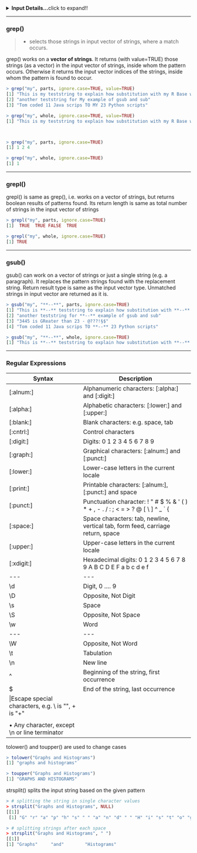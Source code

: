 <details>
  <summary><b>Input Details...</b>click to expand!!</summary>

```R
parts <- c("This is my teststring to explain how substitution with my R Base works",
           "another teststring for My example of gsub and sub",
           "3445 is GReater than 23 - @???!§$",
           "Tom coded 11 Java scrips TO MY 23 Python scripts")

whole <- c("This is my teststring to explain how substitution with my R Base works
           another teststring for My example of gsub and sub
           3445 is GReater than 23 - @???!§$
           Tom coded 11 Java scrips TO MY 23 Python scripts")
           
# a vector of strings
> parts
[1] "This is my teststring to explain how substitution with my R Base works"
[2] "another teststring for My example of gsub and sub"                     
[3] "3445 is GReater than 23 - @???!§$"                                     
[4] "Tom coded 11 Java scrips TO MY 23 Python scripts"                      

# one whole string
> whole
[1] "This is my teststring to explain how substitution with my R Base works\n           another teststring for My example of gsub and sub\n           3445 is GReater than 23 - @???!§$\n           Tom coded 11 Java scrips TO MY 23 Python scripts"
```
</details>

<hr>

### grep()
>- selects those strings in input vector of strings, where a match occurs.

grep() works on a **vector of strings**. It returns (with value=TRUE) those strings (as a vector) in the input vector of strings, inside whom the pattern occurs. Otherwise it returns the input vector indices of the strings, inside whom the pattern is found to occur.

```R
> grep("my", parts, ignore.case=TRUE, value=TRUE)
[1] "This is my teststring to explain how substitution with my R Base works"
[2] "another teststring for My example of gsub and sub"                     
[3] "Tom coded 11 Java scrips TO MY 23 Python scripts"                      

> grep("my", whole, ignore.case=TRUE, value=TRUE)
[1] "This is my teststring to explain how substitution with my R Base works\n           another teststring for My example of gsub and sub\n           3445 is GReater than 23 - @???!§$\n           Tom coded 11 Java scrips TO MY 23 Python scripts"



> grep("my", parts, ignore.case=TRUE)
[1] 1 2 4

> grep("my", whole, ignore.case=TRUE)
[1] 1
```

<hr>

### grepl()
grepl() is same as grep(), i.e. works on a vector of strings, but returns boolean results of patterns found.
Its return length is same as total number of strings in the input vector of strings

```R
> grepl("my", parts, ignore.case=TRUE)
[1]  TRUE  TRUE FALSE  TRUE

> grepl("my", whole, ignore.case=TRUE)
[1] TRUE
```

<hr>

### gsub()
gsub() can work on a vector of strings or just a single string (e.g. a paragraph). It replaces the pattern strings found with the replacement string. Return result type is same as the input vector type. Unmatched strings in input vector are returned as it is.

```R
> gsub("my", "**--**", parts, ignore.case=TRUE)
[1] "This is **--** teststring to explain how substitution with **--** R Base works"
[2] "another teststring for **--** example of gsub and sub"                         
[3] "3445 is GReater than 23 - @???!§$"                                             
[4] "Tom coded 11 Java scrips TO **--** 23 Python scripts"                          

> gsub("my", "**--**", whole, ignore.case=TRUE)
[1] "This is **--** teststring to explain how substitution with **--** R Base works\n           another teststring for **--** example of gsub and sub\n           3445 is GReater than 23 - @???!§$\n           Tom coded 11 Java scrips TO **--** 23 Python scripts"
```

<hr>

### Regular Expressions

|Syntax|Description|
|---|---|
|[:alnum:]|Alphanumeric characters: [:alpha:] and [:digit:]|
|[:alpha:]|Alphabetic characters: [:lower:] and [:upper:]|
|[:blank:]|Blank characters: e.g. space, tab|
|[:cntrl:]|Control characters|
|[:digit:]|Digits: 0 1 2 3 4 5 6 7 8 9|
|[:graph:]|Graphical characters: [:alnum:] and [:punct:]|
|[:lower:]|Lower-case letters in the current locale|
|[:print:]|Printable characters: [:alnum:], [:punct:] and space|
|[:punct:]|Punctuation character: ! " # $ % & ' ( ) * + , - . / : ; < = > ? @ [ \ ] ^ _ ` { | } ~|
|[:space:]|Space characters: tab, newline, vertical tab, form feed, carriage return, space|
|[:upper:]|Upper-case letters in the current locale|
|[:xdigit:]|Hexadecimal digits: 0 1 2 3 4 5 6 7 8 9 A B C D E F a b c d e f|
|---|---|
|\\d|Digit, 0 …. 9|
|\\D|Opposite, Not Digit|
|\\s|Space|
|\\S|Opposite, Not Space|
|\\w|Word|
|---|---|
|\\W|Opposite, Not Word|
|\\t|Tabulation|
|\\n|New line|
|^|Beginning of the string, first occurrence|
|$|End of the string, last occurrence|
|\|Escape special characters, e.g. \\ is "\", \+ is "+"|
|||Alternation match. e.g. /(e|d)n/ matches "en" and "dn"|
|• Any character, except \n or line terminator|


tolower() and toupper() are used to change cases
```R
> tolower("Graphs and Histograms")
[1] "graphs and histograms"

> toupper("Graphs and Histograms")
[1] "GRAPHS AND HISTOGRAMS"
```

strsplit() splits the input string based on the given pattern
```R
> # splitting the string in single character values
> strsplit("Graphs and Histograms", NULL)
[[1]]
 [1] "G" "r" "a" "p" "h" "s" " " "a" "n" "d" " " "H" "i" "s" "t" "o" "g" "r" "a" "m" "s"

> # splitting strings after each space
> strsplit("Graphs and Histograms", " ")
[[1]]
[1] "Graphs"     "and"        "Histograms"
```
